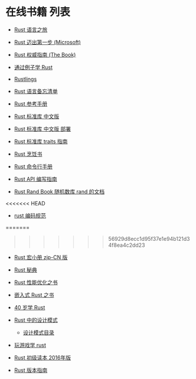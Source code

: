 # 在线书籍 列表

[^1]: 对于本页的链接，建议用鼠标右键点击，选择在新标签页或新窗口打开，这样可避免直接在本窗口打开，而导致在看完后关闭窗口从而找不到正在看的页面了。  

[^2]: 复制或转发本页内容，请注明来自 rust-lang.cc ，谢谢！


- [Rust 语言之旅](https://tourofrust.com/00_zh-cn.html)  

- [Rust 迈出第一步 (Microsoft)](https://docs.microsoft.com/zh-cn/learn/paths/rust-first-steps/)  

- [Rust 权威指南 (The Book)](http://120.78.128.153/rustbook/)  

- [通过例子学 Rust](https://rustwiki.org/zh-CN/rust-by-example/)  

- [Rustlings](https://repl.it/github/rust-lang/rustlings)  

- [Rust 语言备忘清单](http://cheats.rs.kingfree.moe/)  

- [Rust 参考手册](https://minstrel1977.gitee.io/rust-reference/)  

- [Rust 标准库 中文版](https://github.com/wtklbm/rust-library-i18n)
- [Rust 标准库 中文版 部署](https://v.asyncoder.com/rust/std/)

- [Rust 标准库 traits 指南](https://github.com/pretzelhammer/rust-blog/blob/master/posts/translations/zh-hans/tour-of-rusts-standard-library-traits.md)  

- [Rust 烹饪书](http://llever.com/rust-cookbook-zh/intro.zh.html)  

- [Rust 命令行手册](https://suibianxiedianer.github.io/rust-cli-book-zh_CN/)  

- [Rust API 编写指南](https://zjp-cn.github.io/api-guidelines/)  
- [Rust Rand Book 随机数库 rand 的文档](https://zjp-cn.github.io/Rust-Rand-Book-zh/)  

<<<<<<< HEAD
- [rust 编码规范](https://rust-coding-guidelines.github.io/rust-coding-guidelines-zh/)  

=======
>>>>>>> 56929d8ecc1d95f37e1e94b121d34f8ea4c2dd23
- [Rust 宏小册 zjp-CN 版](https://zjp-cn.github.io/tlborm/)

- [Rust 秘典](https://nomicon.purewhite.io/)  

- [Rust 性能优化之书](https://poly000.github.io/perf-book-zh/title-page.html)  

-  [嵌入式 Rust 之书](https://logiase.github.io/The-Embedded-Rust-Book-CN/)  

- [40 岁学 Rust](https://www.gameres.com/884906.html)  

- [Rust 中的设计模式](http://chuxiuhong.com/chuxiuhong-rust-patterns-zh/)  
  - [设计模式目录](https://refactoringguru.cn/design-patterns/catalog)  

- [玩游戏学 rust](https://github.com/miller-time/rust-warrior)  

- [Rust 初级读本 2016年版](https://www.bookstack.cn/read/RustPrimer/README.md)  
- [Rust 版本指南](https://erasin.wang/books/edition-guide-cn/)  
